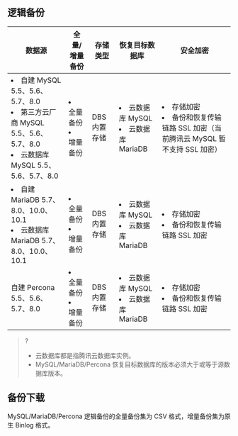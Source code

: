 ## 逻辑备份

| 数据源            | 全量/增量备份            | 存储类型      | 恢复目标数据库                           | 安全加密                               |
| ----------------- | ------------------------ | ------------- | ---------------------------------------- | -------------------------------------- |
| <li>自建 MySQL 5.5、5.6、5.7、8.0<li>第三方云厂商 MySQL 5.5、5.6、5.7、8.0<li>云数据库 MySQL 5.5、5.6、5.7、8.0 | <li>全量备份<li>增量备份 | DBS  内置存储 | <li>云数据库  MySQL<li>云数据库 MariaDB      | <li>存储加密<li>备份和恢复传输链路 SSL 加密（当前腾讯云 MySQL 暂不支持 SSL 加密） |
| <li>自建 MariaDB 5.7、8.0、10.0、10.1<li>云数据库 MariaDB 5.7、8.0、10.0、10.1 | <li>全量备份<li>增量备份 | DBS  内置存储 | <li>云数据库  MySQL <li>云数据库 MariaDB | <li>存储加密<li>备份和恢复传输链路 SSL 加密 |
| 自建 Percona 5.5、5.6、5.7、8.0                              | <li>全量备份<li>增量备份 | DBS  内置存储 | <li>云数据库  MySQL <li>云数据库 MariaDB | <li>存储加密<li>备份和恢复传输链路 SSL 加密</li> |

> ?
> - 云数据库都是指腾讯云数据库实例。 
> - MySQL/MariaDB/Percona 恢复目标数据库的版本必须大于或等于源数据库版本。

## 备份下载
MySQL/MariaDB/Percona 逻辑备份的全量备份集为 CSV 格式，增量备份集为原生 Binlog 格式。

